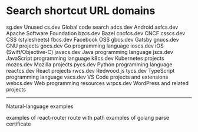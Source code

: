 # Search shortcut URL domains

sg.dev Unused
cs.dev Global code search
adcs.dev Android
asfcs.dev Apache Software Foundation
bzcs.dev Bazel
cncfcs.dev CNCF
csscs.dev CSS (stylesheets)
fbcs.dev Facebook OSS
gbcs.dev Gatsby
gnucs.dev GNU projects
gocs.dev Go programming language
ioscs.dev iOS (Swift/Objective-C)
javacs.dev Java programming language
jscs.dev JavaScript programming language
k8cs.dev Kubernetes projects
mozcs.dev Mozilla projects
pycs.dev Python programming language
reactcs.dev React projects
rwcs.dev Redwood.js
tycs.dev TypeScript programming language
vscs.dev VS Code projects and extensions
webcs.dev Web programming resources
wrpcs.dev WordPress and related projects


---

Natural-language examples

examples of react-router route with path
examples of golang parse certificate

